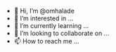 - 👋 Hi, I’m @omhalade
- 👀 I’m interested in ...
- 🌱 I’m currently learning ...
- 💞️ I’m looking to collaborate on ...
- 📫 How to reach me ...

<!---
omhalade/omhalade is a ✨ special ✨ repository because its `README.md` (this file) appears on your GitHub profile.
You can click the Preview link to take a look at your changes.
--->
